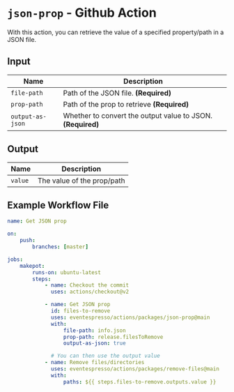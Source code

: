 # `json-prop` - **Github Action**

With this action, you can retrieve the value of a specified property/path in a JSON file.

## Input

| Name             | Description                                                 |
| ---------------- | ----------------------------------------------------------- |
| `file-path`      | Path of the JSON file. **(Required)**                       |
| `prop-path`      | Path of the prop to retrieve **(Required)**                 |
| `output-as-json` | Whether to convert the output value to JSON. **(Required)** |

## Output

| Name    | Description                |
| ------- | -------------------------- |
| `value` | The value of the prop/path |

## Example Workflow File

```yaml
name: Get JSON prop

on:
    push:
        branches: [master]

jobs:
    makepot:
        runs-on: ubuntu-latest
        steps:
            - name: Checkout the commit
              uses: actions/checkout@v2

            - name: Get JSON prop
              id: files-to-remove
              uses: eventespresso/actions/packages/json-prop@main
              with:
                  file-path: info.json
                  prop-path: release.filesToRemove
                  output-as-json: true

              # You can then use the output value
            - name: Remove files/directories
              uses: eventespresso/actions/packages/remove-files@main
              with:
                  paths: ${{ steps.files-to-remove.outputs.value }}
```
